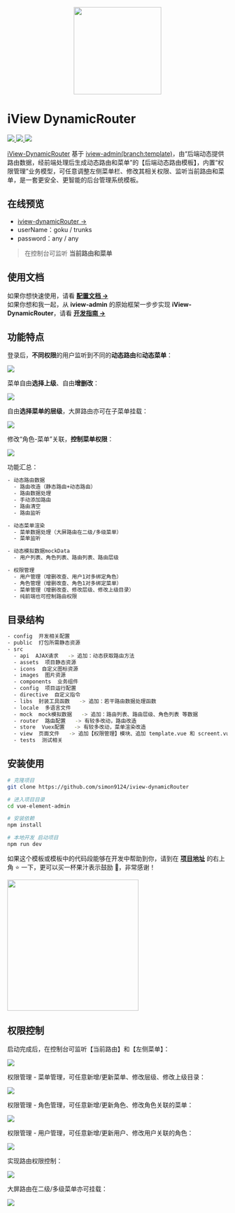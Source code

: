 <p align="center">
  <a href="https://www.iviewui.com">
    <img width="200" src="https://file.iviewui.com/logo-new.svg">
  </a>
</p>

# iView DynamicRouter

<a href="https://github.com/vuejs/vue">
  <img src="https://img.shields.io/badge/vue-2.5.10-brightgreen.svg?style=flat-square">
</a>
<a href="https://github.com/iview/iview">
  <img src="https://img.shields.io/badge/iview-3.1.3-brightgreen.svg?style=flat-square">
</a>
<a href="https://github.com/iview/iview-admin/tree/template">
  <img src="https://img.shields.io/badge/iview--admin-template-brightgreen">
</a>
<p></p>

<a href="https://github.com/simon9124/iview-dynamicRouter" target="_blank">iView-DynamicRouter</a> 基于 <a href="https://github.com/iview/iview-admin/tree/template" target="_blank">iview-admin(branch:template)</a>，由“后端动态提供路由数据，经前端处理后生成动态路由和菜单”的【后端动态路由模板】，内置“权限管理”业务模型，可任意调整左侧菜单栏、修改其相关权限、监听当前路由和菜单，是一套更安全、更智能的后台管理系统模板。

## 在线预览

- <a href="https://simon9124.github.io/iview-dynamicRouter" target="_blank">iview-dynamicRouter →</a>
- userName：goku / trunks
- password：any / any

> 在控制台可监听 **当前路由和菜单**

## 使用文档

如果你想快速使用，请看 <a href="https://simon9124.github.io/iview-dynamicRouter-doc" target="_blank">**配置文档 →**</a>  
如果你想和我一起，从 **iview-admin** 的原始框架一步步实现 **iView-DynamicRouter**，请看 <a href="https://simon9124.github.io/iview-dynamicRouter-doc/develop/axios/" target="_blank">**开发指南 →**</a>

## 功能特点

登录后，**不同权限**的用户监听到不同的**动态路由**和**动态菜单**：

<img src="https://user-gold-cdn.xitu.io/2020/6/28/172f9ddb32aa32e3?w=1910&h=922&f=gif&s=1838123">

菜单自由**选择上级**、自由**增删改**：

<img src="https://user-gold-cdn.xitu.io/2020/6/28/172f9840378af7c0?w=1361&h=791&f=gif&s=1252459">

自由**选择菜单的层级**，大屏路由亦可在子菜单挂载：

<img src="https://user-gold-cdn.xitu.io/2020/6/28/172f9847696b997c?w=1505&h=851&f=gif&s=942974">

修改“角色-菜单”关联，**控制菜单权限**：

<img src="https://user-gold-cdn.xitu.io/2020/6/28/172f9dee14301a7d?w=1505&h=860&f=gif&s=1438180">

功能汇总：

```bash
- 动态路由数据
  - 路由改造（静态路由+动态路由）
  - 路由数据处理
  - 手动添加路由
  - 路由清空
  - 路由监听

- 动态菜单渲染
  - 菜单数据处理（大屏路由在二级/多级菜单）
  - 菜单监听

- 动态模拟数据mockData
  - 用户列表、角色列表、路由列表、路由层级

- 权限管理
  - 用户管理（增删改查、用户1对多绑定角色）
  - 角色管理（增删改查、角色1对多绑定菜单）
  - 菜单管理（增删改查、修改层级、修改上级目录）
  - 纯前端也可控制路由权限
```

## 目录结构

```bash
- config  开发相关配置
- public  打包所需静态资源
- src
  - api  AJAX请求   -> 追加：动态获取路由方法
  - assets  项目静态资源
  - icons  自定义图标资源
  - images  图片资源
  - components  业务组件
  - config  项目运行配置
  - directive  自定义指令
  - libs  封装工具函数   -> 追加：若干路由数据处理函数
  - locale  多语言文件
  - mock  mock模拟数据   -> 追加：路由列表、路由层级、角色列表 等数据
  - router  路由配置   -> 有较多改动，路由改造
  - store  Vuex配置   -> 有较多改动，菜单渲染改造
  - view  页面文件   -> 追加【权限管理】模块、追加 template.vue 和 screent.vue 页面模板
  - tests  测试相关
```

## 安装使用

```bash
# 克隆项目
git clone https://github.com/simon9124/iview-dynamicRouter

# 进入项目目录
cd vue-element-admin

# 安装依赖
npm install

# 本地开发 启动项目
npm run dev
```

如果这个模板或模板中的代码段能够在开发中帮助到你，请到在 <a href="https://github.com/simon9124/iview-dynamicRouter" target="_blank">**项目地址**</a> 的右上角 :star: 一下，更可以买一杯果汁表示鼓励 :tropical_drink:，非常感谢！

<img width="300" src="https://mmbiz.qpic.cn/mmbiz_png/Tlm6c1DNgXRhxyU1EIlwed2ErNQvYG7FnsRE7yMOwSwBicVNVhzJsiaDuEaiahTeiavk3Tm1ic5z5etIe5PVvI0J70w/0?wx_fmt=png">

## 权限控制

启动完成后，在控制台可监听【当前路由】和【左侧菜单】：

<img src="https://mmbiz.qpic.cn/mmbiz_png/Tlm6c1DNgXQDvea6ZkJD5aNx25dymLfInAQzp6snhVQ36aH70AiaqINqCzFI60DiaIX0rkMjiaE7v8gIvY5TzxTnQ/0?wx_fmt=png">

权限管理 - 菜单管理，可任意新增/更新菜单、修改层级、修改上级目录：

<img src="https://mmbiz.qpic.cn/mmbiz_png/Tlm6c1DNgXRhxyU1EIlwed2ErNQvYG7FayPN5e59qlaRaL3bWk5wTHY4lIjk12IfZh9LHX5GUst1zictcTD5Ggg/0?wx_fmt=png">

权限管理 - 角色管理，可任意新增/更新角色、修改角色关联的菜单：

<img src="https://mmbiz.qpic.cn/mmbiz_png/Tlm6c1DNgXRhxyU1EIlwed2ErNQvYG7FxIxHjX8N9UeibatuJNPMQuFhhibEic9a3e4BXn1icQcoj7zVibEvgDvGgsw/0?wx_fmt=png">

权限管理 - 用户管理，可任意新增/更新用户、修改用户关联的角色：

<img src="https://mmbiz.qpic.cn/mmbiz_png/Tlm6c1DNgXRhxyU1EIlwed2ErNQvYG7FGmqiabpQSoJxjDbU1kQS70qXt7Bj7gjrZkaAuAP7OLjk28NyOTtD4Ig/0?wx_fmt=png">

实现路由权限控制：

<img src="https://mmbiz.qpic.cn/mmbiz_png/Tlm6c1DNgXSzsMiaymWHcjibfquK5EYaSzwLxvJvojntLcRLx8A8QUPIpQfa1lsSnLYykqHIF1jJ6jRJEasXJiaqA/0?wx_fmt=png">

大屏路由在二级/多级菜单亦可挂载：

<img src="https://mmbiz.qpic.cn/mmbiz_png/Tlm6c1DNgXSzsMiaymWHcjibfquK5EYaSz6zhTS8gF4n1gJOFRAqoQxm3IFCyUvPTicaVtWaicAaclqXDIn7TTw45A/0?wx_fmt=png">
